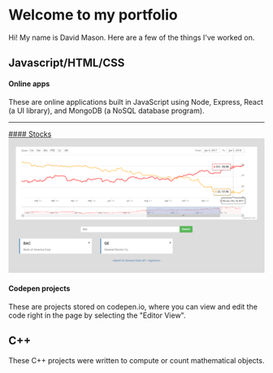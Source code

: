# Welcome to my portfolio


Hi! My name is David Mason. Here are a few of the things I've worked on.


## Javascript/HTML/CSS

#### Online apps

These are online applications built in JavaScript using Node, Express, React (a UI library), and MongoDB (a NoSQL database program).

---

[#### Stocks](https://stocks-djmot.herokuapp.com/)
![stocks screenshot](/images/stocks.png)

#### Codepen projects

These are projects stored on codepen.io, where you can view and edit the code right in the page by selecting the "Editor View".


## C++

These C++ projects were written to compute or count mathematical objects.
